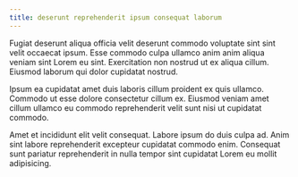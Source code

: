 ```yaml
---
title: deserunt reprehenderit ipsum consequat laborum
---
```


Fugiat deserunt aliqua officia velit deserunt commodo voluptate sint sint velit occaecat ipsum. Esse commodo culpa ullamco anim anim aliqua veniam sint Lorem eu sint. Exercitation non nostrud ut ex aliqua cillum. Eiusmod laborum qui dolor cupidatat nostrud.

Ipsum ea cupidatat amet duis laboris cillum proident ex quis ullamco. Commodo ut esse dolore consectetur cillum ex. Eiusmod veniam amet cillum ullamco eu commodo reprehenderit velit sunt nisi ut cupidatat commodo.

Amet et incididunt elit velit consequat. Labore ipsum do duis culpa ad. Anim sint labore reprehenderit excepteur cupidatat commodo enim. Consequat sunt pariatur reprehenderit in nulla tempor sint cupidatat Lorem eu mollit adipisicing.